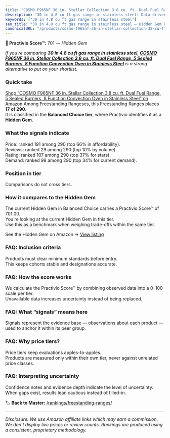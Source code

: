 ```yaml
---
title: "COSMO F965NF 36 in. Stellar Collection 3.8 cu. ft. Dual Fuel Range, 5 Sealed Burners, 8 Function Convection Oven in Stainless Steel"
description: "30 in 4.8 cu ft gas range in stainless steel: Data-driven within Balanced Choice ranking using the Practivio Score™. Positioned by quality, value, demand, find…"
keywords: ["30 in 4.8 cu ft gas range in stainless steel"]
seo_title: "30 in 4.8 cu ft gas range in stainless steel — Hidden Gem Balanced Choice (2025)"
canonicalURL: "/products/cosmo-f965nf-36-in-stellar-collection-38-cu-ft-dual-fuel-range-5-sealed-burners-8-function-convection-oven-in-stainless-steel-B07FWRTVYZ/"
---
```


**💎 Practivio Score™:** 701 — _Hidden Gem_


*If you're comparing **30 in 4.8 cu ft gas range in stainless steel**, **[COSMO F965NF 36 in. Stellar Collection 3.8 cu. ft. Dual Fuel Range, 5 Sealed Burners, 8 Function Convection Oven in Stainless Steel](https://www.amazon.com/dp/B07FWRTVYZ?tag=practivio-20)** is a strong alternative to put on your shortlist.*
### Quick take
[Shop “COSMO F965NF 36 in. Stellar Collection 3.8 cu. ft. Dual Fuel Range, 5 Sealed Burners, 8 Function Convection Oven in Stainless Steel” on Amazon](https://www.amazon.com/dp/B07FWRTVYZ?tag=practivio-20)
Among Freestanding Rangeses, this Freestanding Ranges places **17 of 290**.  
It is classified in the **Balanced Choice tier**, where Practivio identifies it as a **Hidden Gem**.

### What the signals indicate
Price: ranked 191 among 290 (top 66% in affordability).  
Reviews: ranked 29 among 290 (top 10% by volume).  
Rating: ranked 107 among 290 (top 37% for stars).  
Demand: ranked 98 among 290 (top 34% for current demand).

### Position in tier
Comparisons do not cross tiers.

### How it compares to the Hidden Gem
The current Hidden Gem in Balanced Choice carries a Practivio Score™ of 701.00.  
You’re looking at the current Hidden Gem in this tier.  
Use this as a benchmark when weighing trade-offs within the same tier.  

See the Hidden Gem on Amazon → [View listing](https://www.amazon.com/dp/B07FWRTVYZ?tag=practivio-20)

### FAQ: Inclusion criteria
Products must clear minimum standards before entry.  
This keeps cohorts stable and designations accurate.

### FAQ: How the score works
We calculate the Practivio Score™ by combining observed data into a 0–100 scale per tier.  
Unavailable data increases uncertainty instead of being replaced.

### FAQ: What “signals” means here
Signals represent the evidence base — observations about each product — used to anchor it within its peer group.

### FAQ: Why price tiers?
Price tiers keep evaluations apples-to-apples.  
Products are measured only within their own tier, never against unrelated price classes.

### FAQ: Interpreting uncertainty
Confidence notes and evidence depth indicate the level of uncertainty.  
When gaps exist, results lean cautious instead of filled-in.


🏷️ **Back to Master:** [/rankings/freestanding-ranges/](/rankings/freestanding-ranges/)

---
_Disclosure: We use Amazon affiliate links which may earn a commission. We don’t display live prices or review counts. Rankings are produced using a consistent, proprietary methodology._
